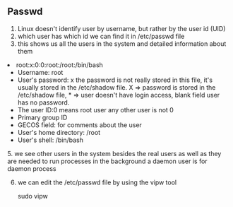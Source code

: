 ## Passwd
1. Linux doesn't identify user by username, but rather by the user id (UID)
2. which user has which id we can find it in /etc/passwd file
3. this shows us all the users in the system and detailed information about them
<li>
root:x:0:0:root:/root:/bin/bash
<ul>
<li>Username: root
<li>User's password: x 
the password is not really stored in this file, it's usually stored in the /etc/shadow file.  
X => password is stored in the /etc/shadow file, * => user doesn't have login access, blank field user has no password.
<li>The user ID:0 means root user any other user is not 0
<li>Primary group ID
<li>GECOS field: for comments about the user
<li>User's home directory: /root
<li> User's shell: /bin/bash 
</ul>
</li>
5. we see other users in the system besides the real users as well as they are needed to run processes in the background a daemon user is for daemon process

6. we can edit the /etc/passwd file by using the vipw tool
	
	sudo vipw
